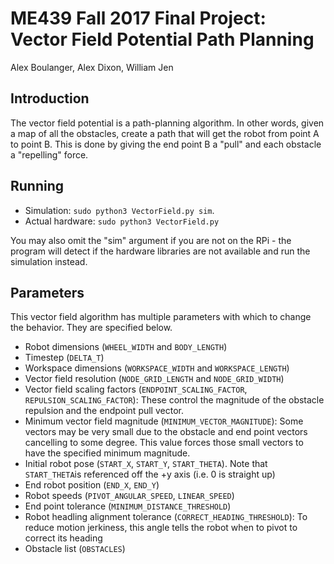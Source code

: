 ME439 Fall 2017 Final Project: Vector Field Potential Path Planning
===================================================================

Alex Boulanger, Alex Dixon, William Jen

## Introduction
The vector field potential is a path-planning algorithm. In other words,
given a map of all the obstacles, create a path that will get the robot from 
point A to point B. This is done by giving the end point B a "pull" and each
obstacle a "repelling" force.

## Running
* Simulation: `sudo python3 VectorField.py sim`.
* Actual hardware: `sudo python3 VectorField.py`

You may also omit the "sim" argument if you are not on the RPi - the program will detect if the hardware libraries are not available and run the simulation instead.

## Parameters
This vector field algorithm has multiple parameters with which to change the 
behavior. They are specified below.

* Robot dimensions (`WHEEL_WIDTH` and `BODY_LENGTH`)
* Timestep (`DELTA_T`)
* Workspace dimensions (`WORKSPACE_WIDTH` and `WORKSPACE_LENGTH`)
* Vector field resolution (`NODE_GRID_LENGTH` and `NODE_GRID_WIDTH`)
* Vector field scaling factors (`ENDPOINT_SCALING_FACTOR`, `REPULSION_SCALING_FACTOR`):
	These control the magnitude of the obstacle repulsion and the
	endpoint pull vector.
* Minimum vector field magnitude (`MINIMUM_VECTOR_MAGNITUDE`): Some
	vectors may be very small due to the obstacle and end point vectors
	cancelling to some degree. This value forces those small vectors
	to have the specified minimum magnitude.
* Initial robot pose (`START_X`, `START_Y`, `START_THETA`). 
	Note that `START_THETA`is referenced off the +y axis (i.e. 0 is
	straight up)
* End robot position (`END_X`, `END_Y`)
* Robot speeds (`PIVOT_ANGULAR_SPEED`, `LINEAR_SPEED`)
* End point tolerance (`MINIMUM_DISTANCE_THRESHOLD`) 
* Robot headling alignment tolerance (`CORRECT_HEADING_THRESHOLD`):
	To reduce motion jerkiness, this angle tells the robot when to pivot
	to correct its heading
* Obstacle list (`OBSTACLES`)

